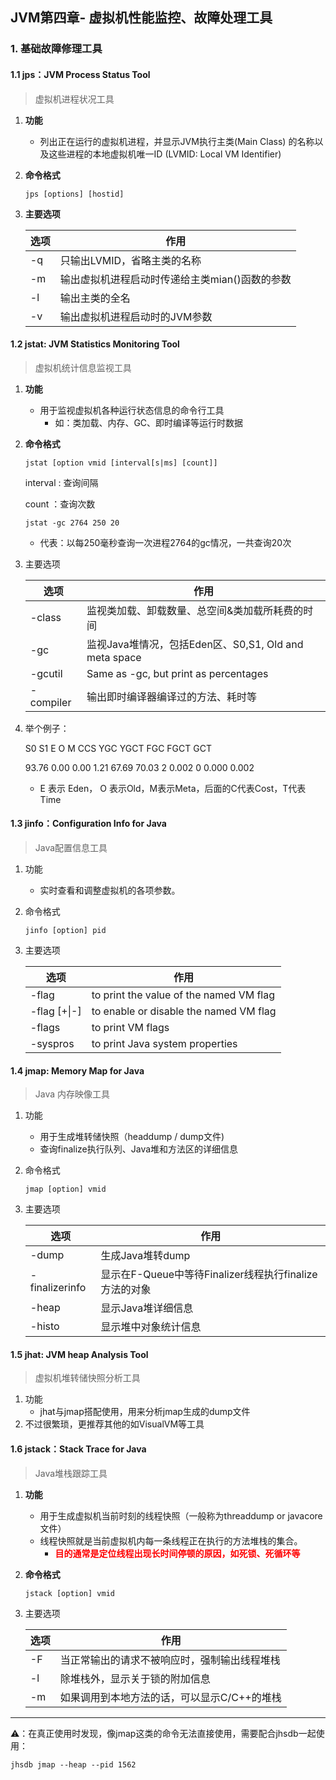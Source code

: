 ## JVM第四章- 虚拟机性能监控、故障处理工具

### 1. 基础故障修理工具

#### 1.1 jps：JVM Process Status Tool

>  虚拟机进程状况工具

1. **功能**

   - 列出正在运行的虚拟机进程，并显示JVM执行主类(Main Class) 的名称以及这些进程的本地虚拟机唯一ID (LVMID: Local VM Identifier)

2. **命令格式**

   ```
   jps [options] [hostid]
   ```

3. **主要选项**

   | 选项 | 作用                                           |
   | ---- | ---------------------------------------------- |
   | -q   | 只输出LVMID，省略主类的名称                    |
   | -m   | 输出虚拟机进程启动时传递给主类mian()函数的参数 |
   | -l   | 输出主类的全名                                 |
   | -v   | 输出虚拟机进程启动时的JVM参数                  |

   

#### 1.2 jstat: JVM Statistics Monitoring Tool

> 虚拟机统计信息监视工具

1. **功能**

   - 用于监视虚拟机各种运行状态信息的命令行工具
     - 如：类加载、内存、GC、即时编译等运行时数据

2. **命令格式**

   ```
   jstat [option vmid [interval[s|ms] [count]]
   ```

   interval : 查询间隔

   count ：查询次数

   ```
   jstat -gc 2764 250 20
   ```

   - 代表：以每250毫秒查询一次进程2764的gc情况，一共查询20次

3. 主要选项

   | 选项      | 作用                                                  |
   | --------- | ----------------------------------------------------- |
   | -class    | 监视类加载、卸载数量、总空间&类加载所耗费的时间       |
   | -gc       | 监视Java堆情况，包括Eden区、S0,S1, Old and meta space |
   | -gcutil   | Same as -gc, but print as percentages                 |
   | -compiler | 输出即时编译器编译过的方法、耗时等                    |

4. 举个例子：

    S0   S1   E   O   M   CCS  YGC   YGCT  FGC  FGCT   GCT  

    93.76  0.00  0.00  1.21 67.69 70.03   2  0.002   0  0.000  0.002

   - E 表示 Eden， O 表示Old，M表示Meta，后面的C代表Cost，T代表Time

#### 1.3 jinfo：Configuration Info for Java

> Java配置信息工具

1. 功能

   - 实时查看和调整虚拟机的各项参数。

2. 命令格式

   ```
   jinfo [option] pid
   ```

3. 主要选项

   | 选项               | 作用                                    |
   | ------------------ | --------------------------------------- |
   | -flag <name>       | to print the value of the named VM flag |
   | -flag [+\|-]<name> | to enable or disable the named VM flag  |
   | -flags             | to print VM flags                       |
   | -syspros           | to print Java system properties         |

   

#### 1.4 jmap: Memory Map for Java

> Java 内存映像工具

1. 功能
   - 用于生成堆转储快照（headdump / dump文件)
   - 查询finalize执行队列、Java堆和方法区的详细信息

2. 命令格式

   ```
   jmap [option] vmid
   ```

3. 主要选项

   | 选项           | 作用                                                   |
   | -------------- | ------------------------------------------------------ |
   | -dump          | 生成Java堆转dump                                       |
   | -finalizerinfo | 显示在F-Queue中等待Finalizer线程执行finalize方法的对象 |
   | -heap          | 显示Java堆详细信息                                     |
   | -histo         | 显示堆中对象统计信息                                   |



#### 1.5 jhat: JVM heap Analysis Tool

> 虚拟机堆转储快照分析工具

1. 功能
   - jhat与jmap搭配使用，用来分析jmap生成的dump文件
2. 不过很繁琐，更推荐其他的如VisualVM等工具





#### 1.6 jstack：Stack Trace for Java

> Java堆栈跟踪工具

1. **功能**
   - 用于生成虚拟机当前时刻的线程快照（一般称为threaddump or javacore文件）
   - 线程快照就是当前虚拟机内每一条线程正在执行的方法堆栈的集合。
     - **<font color=red>目的通常是定位线程出现长时间停顿的原因，如死锁、死循环等</font>**

2. **命令格式**

   ```
   jstack [option] vmid
   ```

3. 主要选项

   | 选项 | 作用                                         |
   | ---- | -------------------------------------------- |
   | -F   | 当正常输出的请求不被响应时，强制输出线程堆栈 |
   | -l   | 除堆栈外，显示关于锁的附加信息               |
   | -m   | 如果调用到本地方法的话，可以显示C/C++的堆栈  |

---

⚠️：在真正使用时发现，像jmap这类的命令无法直接使用，需要配合jhsdb一起使用：

```
jhsdb jmap --heap --pid 1562
```





